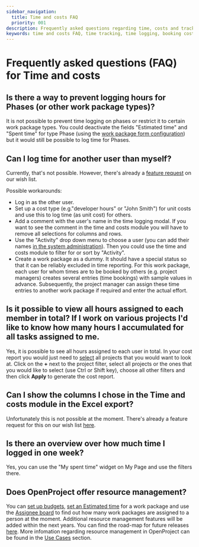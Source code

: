 ```yaml
---
sidebar_navigation:
  title: Time and costs FAQ
  priority: 001
description: Frequently asked questions regarding time, costs and tracking
keywords: time and costs FAQ, time tracking, time logging, booking costs
---
```


# Frequently asked questions (FAQ) for Time and costs

## Is there a way to prevent logging hours for Phases (or other work package types)? 

It is not possible to prevent time logging on phases or restrict it to certain work package types. You could deactivate the fields "Estimated time" and "Spent time" for type Phase (using the [work package form configuration](../../../system-admin-guide/manage-work-packages/work-package-types/#work-package-form-configuration-enterprise-add-on)) but it would still be possible to log time for Phases.

## Can I log time for another user than myself?

Currently, that's not possible. However, there's already a [feature request](https://community.openproject.com/projects/openproject/work_packages/21754/activity) on our wish list.

Possible workarounds: 

- Log in as the other user.
- Set up a cost type (e.g."developer hours" or "John Smith") for unit costs and use this to log time (as unit cost) for others.
- Add a comment with the user's name in the time logging modal. If you want to see the comment in the time and costs module you will have to remove all selections for columns and rows.
- Use the "Activity" drop down menu to choose a user (you can add their names [in the system administration](../../../system-admin-guide/enumerations/)). Then you could use the time and costs module to filter for or sort by "Activity". 
- Create a work package as a dummy. It should have a special status so that it can be reliably excluded in time reporting. For this work package, each user for whom times are to be booked by others (e.g. project managers) creates several entries (time bookings) with sample values in advance. Subsequently, the project manager can assign these time entries to another work package if required and enter the actual effort.

## Is it possible to view all hours assigned to each member in total? If I work on various projects I'd like to know how many hours I accumulated for all tasks assigned to me.

Yes, it is possible to see all hours assigned to each user in total. In your cost report you would just need to [select](../reporting/#filter-cost-reports) all projects that you would want to look at.
Click on the **+** next to the project filter, select all projects or the ones that you would like to select (use Ctrl or Shift key), choose all other filters and then click **Apply** to generate the cost report.

## Can I show the columns I chose in the Time and costs module in the Excel export?

Unfortunately this is not possible at the moment. There's already a feature request for this on our wish list [here](https://community.openproject.org/work_packages/35042).

## Is there an overview over how much time I logged in one week?

Yes, you can use the "My spent time" widget on My Page and use the filters there.

## Does OpenProject offer resource management?

You can [set up budgets](../../budgets), [set an Estimated time](../../work-packages/edit-work-package/) for a work package and use the [Assignee board](../../agile-boards/#choose-between-board-types) to find out how many work packages are assigned to a person at the moment.
Additional resource management features will be added within the next years. You can find the road-map for future releases [here](https://community.openproject.com/projects/openproject/work_packages?query_id=1993).
More infomation regarding resource management in OpenProject can be found in the [Use Cases](../../../use-cases/resource-management) section.
